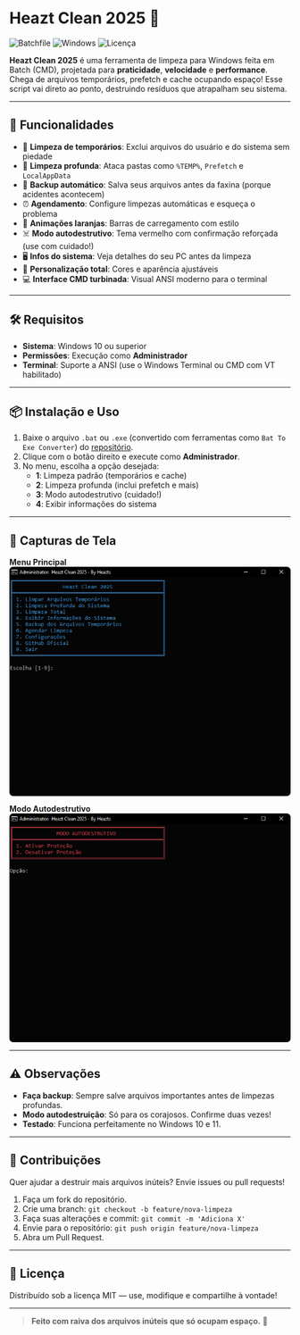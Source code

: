 # Heazt Clean 2025 🚀

![Batchfile](https://img.shields.io/badge/Batchfile-CMD-000000?style=for-the-badge&logo=powershell&logoColor=white)
![Windows](https://img.shields.io/badge/Windows-10%2F11-0078D6?style=for-the-badge&logo=windows&logoColor=white)
![Licença](https://img.shields.io/badge/Licença-MIT-000000?style=for-the-badge&logo=open-source-initiative&logoColor=white)

**Heazt Clean 2025** é uma ferramenta de limpeza para Windows feita em Batch (CMD), projetada para **praticidade**, **velocidade** e **performance**. Chega de arquivos temporários, prefetch e cache ocupando espaço! Esse script vai direto ao ponto, destruindo resíduos que atrapalham seu sistema.

---

## 🔧 Funcionalidades

- 🧹 **Limpeza de temporários**: Exclui arquivos do usuário e do sistema sem piedade  
- 🧼 **Limpeza profunda**: Ataca pastas como `%TEMP%`, `Prefetch` e `LocalAppData`  
- 💾 **Backup automático**: Salva seus arquivos antes da faxina (porque acidentes acontecem)  
- ⏰ **Agendamento**: Configure limpezas automáticas e esqueça o problema  
- 🔶 **Animações laranjas**: Barras de carregamento com estilo  
- ☠️ **Modo autodestrutivo**: Tema vermelho com confirmação reforçada (use com cuidado!)  
- 🖥️ **Infos do sistema**: Veja detalhes do seu PC antes da limpeza  
- 🎨 **Personalização total**: Cores e aparência ajustáveis  
- 💻 **Interface CMD turbinada**: Visual ANSI moderno para o terminal  

---

## 🛠️ Requisitos

- **Sistema**: Windows 10 ou superior  
- **Permissões**: Execução como **Administrador**  
- **Terminal**: Suporte a ANSI (use o Windows Terminal ou CMD com VT habilitado)  

---

## 📦 Instalação e Uso

1. Baixe o arquivo `.bat` ou `.exe` (convertido com ferramentas como `Bat To Exe Converter`) do [repositório](https://github.com/Makazzz/BatToExePortable).  
2. Clique com o botão direito e execute como **Administrador**.  
3. No menu, escolha a opção desejada:  
   - **1**: Limpeza padrão (temporários e cache)  
   - **2**: Limpeza profunda (inclui prefetch e mais)  
   - **3**: Modo autodestrutivo (cuidado!)  
   - **4**: Exibir informações do sistema  

---

## 📸 Capturas de Tela
**Menu Principal**  
<img src="https://github.com/Heazts/Heazt-Clean/blob/main/Heazt-Clean.png?raw=true" width="600px" style="height:auto; display:block; margin:auto;">

**Modo Autodestrutivo**  
<img src="https://github.com/Heazts/Heazt-Clean/blob/main/Heazt-Clean-Modo-Autodestrutivo.png?raw=true" width="600px" style="height:auto; display:block; margin:auto;">

---

## ⚠️ Observações

- **Faça backup**: Sempre salve arquivos importantes antes de limpezas profundas.  
- **Modo autodestruição**: Só para os corajosos. Confirme duas vezes!  
- **Testado**: Funciona perfeitamente no Windows 10 e 11.  

---

## 🤝 Contribuições

Quer ajudar a destruir mais arquivos inúteis? Envie issues ou pull requests!  
1. Faça um fork do repositório.  
2. Crie uma branch: `git checkout -b feature/nova-limpeza`  
3. Faça suas alterações e commit: `git commit -m 'Adiciona X'`  
4. Envie para o repositório: `git push origin feature/nova-limpeza`  
5. Abra um Pull Request.  

---

## 📜 Licença

Distribuído sob a licença MIT — use, modifique e compartilhe à vontade!  

---

> **Feito com raiva dos arquivos inúteis que só ocupam espaço.** 💢
